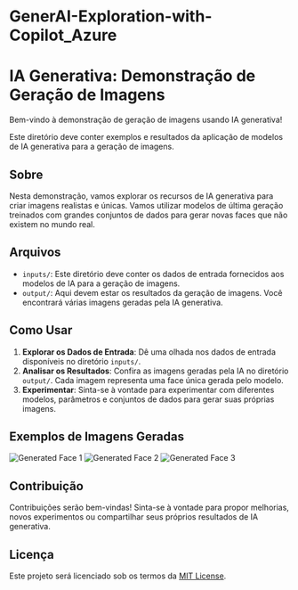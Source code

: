 # GenerAI-Exploration-with-Copilot_Azure
# IA Generativa: Demonstração de Geração de Imagens

Bem-vindo à demonstração de geração de imagens usando IA generativa!

Este diretório deve conter exemplos e resultados da aplicação de modelos de IA generativa para a geração de imagens.

## Sobre

Nesta demonstração, vamos explorar os recursos de IA generativa para criar imagens  realistas e únicas. Vamos utilizar modelos de última geração treinados com grandes conjuntos de dados para gerar novas faces que não existem no mundo real.

## Arquivos

- `inputs/`: Este diretório deve conter os dados de entrada fornecidos aos modelos de IA para a geração de imagens.
- `output/`: Aqui devem estar os resultados da geração de imagens. Você encontrará várias imagens geradas pela IA generativa.

## Como Usar

1. **Explorar os Dados de Entrada**: Dê uma olhada nos dados de entrada disponíveis no diretório `inputs/`.
2. **Analisar os Resultados**: Confira as imagens geradas pela IA no diretório `output/`. Cada imagem representa uma face única gerada pelo modelo.
3. **Experimentar**: Sinta-se à vontade para experimentar com diferentes modelos, parâmetros e conjuntos de dados para gerar suas próprias imagens.

## Exemplos de Imagens Geradas

![Generated Face 1](output/generated_face_001.jpg)
![Generated Face 2](output/generated_face_002.jpg)
![Generated Face 3](output/generated_face_003.jpg)

## Contribuição

Contribuições serão bem-vindas! Sinta-se à vontade para propor melhorias, novos experimentos ou compartilhar seus próprios resultados de IA generativa.

## Licença

Este projeto será licenciado sob os termos da [MIT License](LICENSE).
